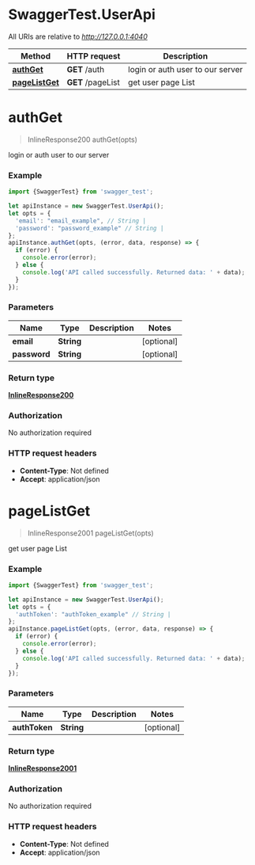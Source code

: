 # SwaggerTest.UserApi

All URIs are relative to *http://127.0.0.1:4040*

Method | HTTP request | Description
------------- | ------------- | -------------
[**authGet**](UserApi.md#authGet) | **GET** /auth | login or auth user to our server
[**pageListGet**](UserApi.md#pageListGet) | **GET** /pageList | get user page List

<a name="authGet"></a>
# **authGet**
> InlineResponse200 authGet(opts)

login or auth user to our server

### Example
```javascript
import {SwaggerTest} from 'swagger_test';

let apiInstance = new SwaggerTest.UserApi();
let opts = { 
  'email': "email_example", // String | 
  'password': "password_example" // String | 
};
apiInstance.authGet(opts, (error, data, response) => {
  if (error) {
    console.error(error);
  } else {
    console.log('API called successfully. Returned data: ' + data);
  }
});
```

### Parameters

Name | Type | Description  | Notes
------------- | ------------- | ------------- | -------------
 **email** | **String**|  | [optional] 
 **password** | **String**|  | [optional] 

### Return type

[**InlineResponse200**](InlineResponse200.md)

### Authorization

No authorization required

### HTTP request headers

 - **Content-Type**: Not defined
 - **Accept**: application/json

<a name="pageListGet"></a>
# **pageListGet**
> InlineResponse2001 pageListGet(opts)

get user page List

### Example
```javascript
import {SwaggerTest} from 'swagger_test';

let apiInstance = new SwaggerTest.UserApi();
let opts = { 
  'authToken': "authToken_example" // String | 
};
apiInstance.pageListGet(opts, (error, data, response) => {
  if (error) {
    console.error(error);
  } else {
    console.log('API called successfully. Returned data: ' + data);
  }
});
```

### Parameters

Name | Type | Description  | Notes
------------- | ------------- | ------------- | -------------
 **authToken** | **String**|  | [optional] 

### Return type

[**InlineResponse2001**](InlineResponse2001.md)

### Authorization

No authorization required

### HTTP request headers

 - **Content-Type**: Not defined
 - **Accept**: application/json

